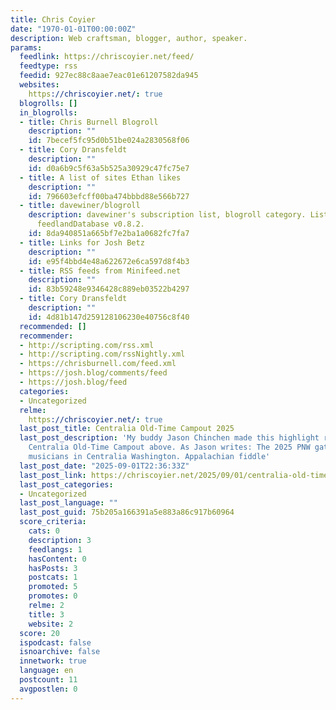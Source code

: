```yaml
---
title: Chris Coyier
date: "1970-01-01T00:00:00Z"
description: Web craftsman, blogger, author, speaker.
params:
  feedlink: https://chriscoyier.net/feed/
  feedtype: rss
  feedid: 927ec88c8aae7eac01e61207582da945
  websites:
    https://chriscoyier.net/: true
  blogrolls: []
  in_blogrolls:
  - title: Chris Burnell Blogroll
    description: ""
    id: 7becef5fc95d0b51be024a2830568f06
  - title: Cory Dransfeldt
    description: ""
    id: d0a6b9c5f63a5b525a30929c47fc75e7
  - title: A list of sites Ethan likes
    description: ""
    id: 796603efcff00ba474bbbd88e566b727
  - title: davewiner/blogroll
    description: davewiner's subscription list, blogroll category. List created by
      feedlandDatabase v0.8.2.
    id: 8da940851a665bf7e2ba1a0682fc7fa7
  - title: Links for Josh Betz
    description: ""
    id: e95f4bbd4e48a622672e6ca597d8f4b3
  - title: RSS feeds from Minifeed.net
    description: ""
    id: 83b59248e9346428c889eb03522b4297
  - title: Cory Dransfeldt
    description: ""
    id: 4d81b147d259128106230e40756c8f40
  recommended: []
  recommender:
  - http://scripting.com/rss.xml
  - http://scripting.com/rssNightly.xml
  - https://chrisburnell.com/feed.xml
  - https://josh.blog/comments/feed
  - https://josh.blog/feed
  categories:
  - Uncategorized
  relme:
    https://chriscoyier.net/: true
  last_post_title: Centralia Old-Time Campout 2025
  last_post_description: 'My buddy Jason Chinchen made this highlight reel of the
    Centralia Old-Time Campout above. As Jason writes: The 2025 PNW gathering of old-time
    musicians in Centralia Washington. Appalachian fiddle'
  last_post_date: "2025-09-01T22:36:33Z"
  last_post_link: https://chriscoyier.net/2025/09/01/centralia-old-time-campout-2025/
  last_post_categories:
  - Uncategorized
  last_post_language: ""
  last_post_guid: 75b205a166391a5e883a86c917b60964
  score_criteria:
    cats: 0
    description: 3
    feedlangs: 1
    hasContent: 0
    hasPosts: 3
    postcats: 1
    promoted: 5
    promotes: 0
    relme: 2
    title: 3
    website: 2
  score: 20
  ispodcast: false
  isnoarchive: false
  innetwork: true
  language: en
  postcount: 11
  avgpostlen: 0
---
```

